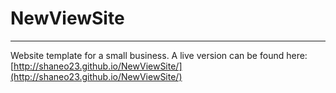# NewViewSite
---
Website template for a small business. A live version can be found here: [http://shaneo23.github.io/NewViewSite/](http://shaneo23.github.io/NewViewSite/)
